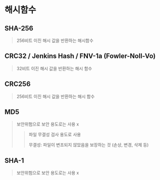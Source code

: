 # 해시함수

## SHA-256

> 256비트 이진 해시 값을 반환하는 해시함수

## CRC32 / Jenkins Hash / FNV-1a (Fowler-Noll-Vo)

> 32비트 이진 해시 값을 반환하는 해시 함수

## CRC256

> 256비트 이진 해시 값을 반환하는 해시 함수

## MD5

> 보안위험으로 보안 용도로는 사용 x
>
> > 파일 무결성 검사 용도로 사용
> >
> > 무결성: 파일이 변조되지 않았음을 보장하는 것 (손상, 변경, 삭제 등)

## SHA-1

> 보안위험으로 보안 용도로는 사용 x

